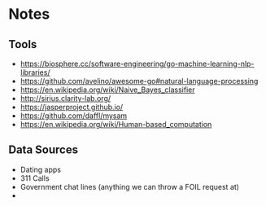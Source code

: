 # Notes

## Tools
 - https://biosphere.cc/software-engineering/go-machine-learning-nlp-libraries/
 - https://github.com/avelino/awesome-go#natural-language-processing
 - https://en.wikipedia.org/wiki/Naive_Bayes_classifier
 - http://sirius.clarity-lab.org/
 - https://jasperproject.github.io/
 - https://github.com/daffl/mysam
 - https://en.wikipedia.org/wiki/Human-based_computation

## Data Sources

 - Dating apps
 - 311 Calls
 - Government chat lines (anything we can throw a FOIL request at)
 - 